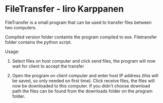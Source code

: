 # FileTransfer - Iiro Karppanen

FileTransfer is a small program that can be used to transfer files between two computers. 

Compiled version folder containts the program compiled to exe.
Filetransfer folder contains the python script.

Usage:

1. Select files on host computer and click send files, the program will now wait for client to accept the transfer

2. Open the program on client computer and enter host IP address (this will be saved, so only needed on first time). Click receive files, the files 
will now be downloaded to this computer. If you didn't choose download path the files can be found from the downloads folder on the program folder.



